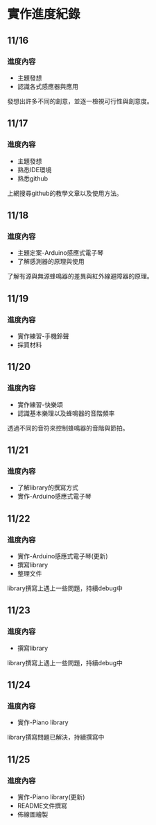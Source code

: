 <h1>實作進度紀錄</h1>


<h2>11/16</h2>
<h3>進度內容</h3>
<ul>
	<li>主題發想</li>
	<li>認識各式感應器與應用</li>
</ul>
<p>發想出許多不同的創意，並逐一檢視可行性與創意度。</p>

<h2>11/17</h2>
<h3>進度內容</h3>
<ul>
	<li>主題發想</li>
	<li>熟悉IDE環境</li>
	<li>熟悉github</li>
</ul>
<p>上網搜尋github的教學文章以及使用方法。</p>

<h2>11/18</h2>
<h3>進度內容</h3>
<ul>
	<li>主題定案-Arduino感應式電子琴</li>
	<li>了解感測器的原理與使用</li>
</ul>
<p>了解有源與無源蜂鳴器的差異與紅外線避障器的原理。</p>

<h2>11/19</h2>
<h3>進度內容</h3>
<ul>
	<li>實作練習-手機鈴聲</li>
	<li>採買材料</li>
</ul>

<h2>11/20</h2>
<h3>進度內容</h3>
<ul>
	<li>實作練習-快樂頌</li>
	<li>認識基本樂理以及蜂鳴器的音階頻率</li>
</ul>
<p>透過不同的音符來控制蜂鳴器的音階與節拍。</p>

<h2>11/21</h2>
<h3>進度內容</h3>
<ul>
	<li>了解library的撰寫方式</li>
	<li>實作-Arduino感應式電子琴</li>
</ul>

<h2>11/22</h2>
<h3>進度內容</h3>
<ul>
	<li>實作-Arduino感應式電子琴(更新)</li>
	<li>撰寫library</li>
	<li>整理文件</li>
</ul>
<p>library撰寫上遇上一些問題，持續debug中</p>

<h2>11/23</h2>
<h3>進度內容</h3>
<ul>
	<li>撰寫library</li>
</ul>
<p>library撰寫上遇上一些問題，持續debug中</p>

<h2>11/24</h2>
<h3>進度內容</h3>
<ul>
	<li>實作-Piano library</li>
</ul>
<p>library撰寫問題已解決，持續撰寫中</p>

<h2>11/25</h2>
<h3>進度內容</h3>
<ul>
	<li>實作-Piano library(更新)</li>
	<li>README文件撰寫</li>
	<li>佈線圖繪製</li>
</ul>




